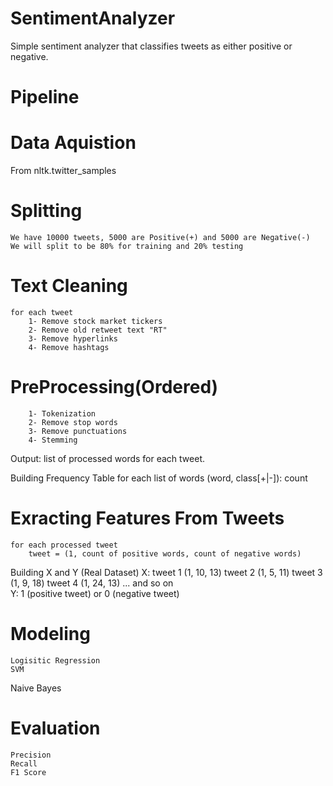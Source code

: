 # SentimentAnalyzer
Simple sentiment analyzer that classifies tweets as either positive or negative.

# Pipeline

# Data Aquistion
  From nltk.twitter_samples
  
# Splitting
	We have 10000 tweets, 5000 are Positive(+) and 5000 are Negative(-)
	We will split to be 80% for training and 20% testing

# Text Cleaning
	for each tweet
		1- Remove stock market tickers
		2- Remove old retweet text "RT"
		3- Remove hyperlinks
		4- Remove hashtags 

# PreProcessing(Ordered)
		1- Tokenization
		2- Remove stop words
		3- Remove punctuations
		4- Stemming
Output: list of processed words for each tweet.

Building Frequency Table
	for each list of words
		(word, class[+|-]): count


# Exracting Features From Tweets
	for each processed tweet
		tweet = (1, count of positive words, count of negative words)
		
Building X and Y (Real Dataset)
	X: tweet 1 (1, 10, 13) 
		 tweet 2 (1, 5, 11)
		 tweet 3 (1, 9, 18)
		 tweet 4 (1, 24, 13)
			... and so on    
	Y: 1 (positive tweet) or  0 (negative tweet)
	
# Modeling
	Logisitic Regression
	SVM 
  Naive Bayes

# Evaluation
	Precision
	Recall
	F1 Score
